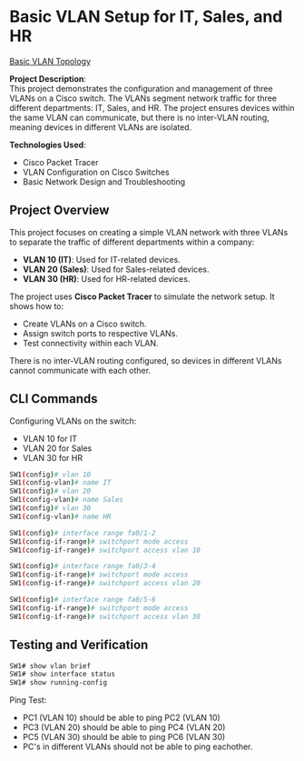 # Basic VLAN Setup for IT, Sales, and HR

[Basic VLAN Topology](./Images/basic_vlan_topology.PNG)

**Project Description**:  
This project demonstrates the configuration and management of three VLANs on a Cisco switch. The VLANs segment network traffic for three different departments: IT, Sales, and HR. The project ensures devices within the same VLAN can communicate, but there is no inter-VLAN routing, meaning devices in different VLANs are isolated.

**Technologies Used**:  
- Cisco Packet Tracer
- VLAN Configuration on Cisco Switches
- Basic Network Design and Troubleshooting

## Project Overview

This project focuses on creating a simple VLAN network with three VLANs to separate the traffic of different departments within a company:

- **VLAN 10 (IT)**: Used for IT-related devices.
- **VLAN 20 (Sales)**: Used for Sales-related devices.
- **VLAN 30 (HR)**: Used for HR-related devices.

The project uses **Cisco Packet Tracer** to simulate the network setup. It shows how to:
- Create VLANs on a Cisco switch.
- Assign switch ports to respective VLANs.
- Test connectivity within each VLAN.

There is no inter-VLAN routing configured, so devices in different VLANs cannot communicate with each other.

## CLI Commands
Configuring VLANs on the switch:

- VLAN 10 for IT
- VLAN 20 for Sales
- VLAN 30 for HR

```bash
SW1(config)# vlan 10
SW1(config-vlan)# name IT
SW1(config)# vlan 20
SW1(config-vlan)# name Sales
SW1(config)# vlan 30
SW1(config-vlan)# name HR

SW1(config)# interface range fa0/1-2
SW1(config-if-range)# switchport mode access
SW1(config-if-range)# switchport access vlan 10

SW1(config)# interface range fa0/3-4
SW1(config-if-range)# switchport mode access
SW1(config-if-range)# switchport access vlan 20

SW1(config)# interface range fa0/5-6
SW1(config-if-range)# switchport mode access
SW1(config-if-range)# switchport access vlan 30
```
## Testing and Verification
```bash
SW1# show vlan brief
SW1# show interface status
SW1# show running-config
```
Ping Test:

- PC1 (VLAN 10) should be able to ping PC2 (VLAN 10)
- PC3 (VLAN 20) should be able to ping PC4 (VLAN 20)
- PC5 (VLAN 30) should be able to ping PC6 (VLAN 30)
- PC's in different VLANs should not be able to ping eachother.


